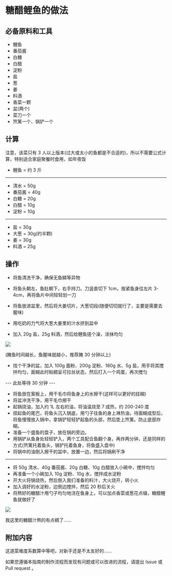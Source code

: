 # 糖醋鲤鱼的做法

## 必备原料和工具

* 鲤鱼
* 番茄酱
* 白糖
* 白醋
* 淀粉
* 盐
* 葱
* 姜
* 料酒
* 香菜一颗
* 盆(两个)
* 菜刀一个
* 笊篱一个、锅铲一个

## 计算

注意，该菜只有 3 人以上版本(过大或太小的鱼都是不合适的)，所以不需要公式计算，特别适合家庭聚餐时食用，如年夜饭

* 鲤鱼 = 约 3 斤

---

* 清水 = 50g
* 番茄酱 = 40g
* 白糖 = 20g
* 白醋 = 10g
* 淀粉 = 10g

---

* 盐 = 30g
* 大葱 = 30g(约半颗)
* 姜 = 30g
* 料酒 = 25g

## 操作

* 将鱼清洗干净，确保无鱼鳞等异物

* 将鱼头朝左，鱼肚朝下，右手持刀。刀竖直切下 1cm，按紧鱼身往左片 3-4cm，再将鱼片中间轻轻划一刀
* 将鱼放进盆里，然后将大姜切片，大葱切段(随便切切就行了，主要是需要去腥味)
* 用吃奶的力气将大葱大姜里的汁水挤到盆中
* 加入 20g 盐，25g 料酒，然后给鲤鱼搓个澡，涂抹均匀

![](./Images/糖醋鲤鱼/腌制.jpg)

(腌鱼时间越长，鱼腥味就越小，推荐腌 30 分钟以上)

* 找个干净的盆，加入 100g 面粉、200g 淀粉、180g 水、5g 盐，用手将其搅拌均匀，面糊此时粘稠呈可拉丝状态，然后打入一个鸡蛋，再次搅匀

--- 此处等待 30 分钟 ---

* 将鱼放在案板上，用干毛巾将鱼身上的水擦干(这样可以更好的挂糊)
* 将盆冲洗干净，用干毛巾擦干
* 起锅烧油，加入约 1L 左右的油，将油温烧至 7 成热，约 200-240 度
* 捏起鱼的尾巴，将鱼头沉入锅底，用勺子往鱼的身上淋热油，待面糊成型后，将鱼慢慢放入锅中，拿锅铲轻轻铲起鱼的头部，然后垫上笊篱。防止底部炸糊。
* 准备一个盛鱼的盘子，放在锅的旁边。
* 用锅铲从鱼身处轻轻铲入，两个工具配合鱼翻个身。再炸两分钟，还是同样的方式(笊篱托着鱼头，锅铲托着鱼身，将鱼盛入盘中)
* 将锅中的油倒入擦干的盆中，放置一边，然后将锅刷干净

---

* 将 50g 清水、40g 番茄酱、20g 白糖、10g 白醋放入小碗中，搅拌均匀
* 再准备一个小碗加入 10g 淀粉、10g 水，搅拌成水淀粉
* 开大火将锅烧热，然后倒入我们准备的料汁，大火烧开，转小火
* 加入调好的水淀粉，边倒边搅拌，然后 20 秒后关火
* 将熬好的糖醋汁用勺子均匀地浇在鱼身上，可以加点香菜或葱花点缀，糖醋鲤鱼就做好了

![](./Images/糖醋鲤鱼/成品.jpg)

我这里的糖醋汁熬的有点稠了......

## 附加内容

这道菜难度系数算中等吧，对新手还是不太友好的......

如果您遵循本指南的制作流程而发现有问题或可以改进的流程，请提出 Issue 或 Pull request 。
